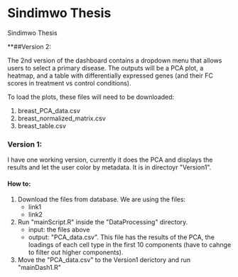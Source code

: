 # Sindimwo Thesis
Sindimwo Thesis 


**##Version 2:

The 2nd version of the dashboard contains a dropdown menu that allows users to select a primary disease. The outputs will be a PCA plot, a heatmap, and a table with differentially expressed genes (and their FC scores in treatment vs control conditions). 

To load the plots, these files will need to be downloaded:

1. breast_PCA_data.csv 
2. breast_normalized_matrix.csv
3. breast_table.csv


### Version 1:

I have one working version, currently it does the PCA and displays the results and let the user color by metadata. It is in directoyr "Version1". 

#### How to:

1. Download the files from database. We are using the files:
    - link1
    - link2
2. Run "mainScript.R" inside the "DataProcessing" directory.
    - input: the files above
    - output: "PCA_data.csv". This file has the results of the PCA, the loadings of each cell type in the first 10 components (have to cahnge to filter out higher components).
3. Move the "PCA_data.csv" to the Version1 derictory and run "mainDash1.R"

